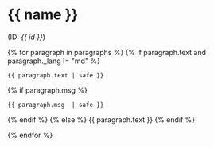# {{ name }} 
(ID: _{{ id }}_)

{% for paragraph in paragraphs %}
{% if paragraph.text and paragraph._lang != "md" %}
```{{ paragraph._lang }}
{{ paragraph.text | safe }}
```
{% if paragraph.msg %}
```
{{ paragraph.msg  | safe }}
```
{% endif %}
{% else %}
{{ paragraph.text }}
{% endif %}

{% endfor %}
